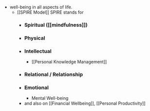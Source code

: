 - well-being in all aspects of life.
    - [[SPIRE Model]] SPIRE stands for 
        - ### **S**piritual ([[mindfulness]])
        - ### **P**hysical 
        - ### **I**ntellectual
            - [[Personal Knowledge Management]]
        - ### **R**elational / Relationship
        - ### **E**motional
            - Mental Well-being
        - and also on [[Financial Wellbeing]], [[Personal Productivity]]
